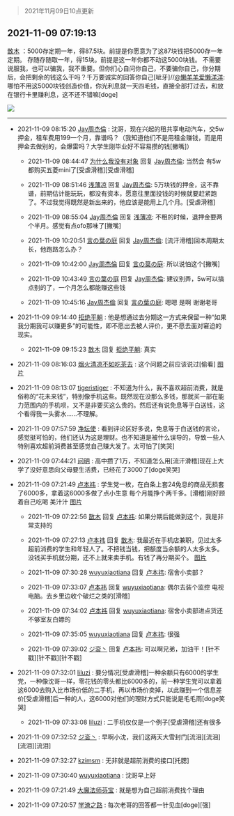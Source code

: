 > 2021年11月09日10点更新
<link rel="stylesheet" href="https://cdn.jsdelivr.net/gh/taotie6/sampleJSON@main/css/photo_show.css">
<meta name="referrer" content="no-referrer" />


 ## 2021-11-09 07:19:13 

 [㪚木](https://www.coolapk.com/feed/31329331?shareKey=YTMxZWI5MWM4ZGNmNjE4OWJkMTY~) ：5000存定期一年，得87.5块。前提是你愿意为了这87块钱把5000存一年定期。
存随存随取一年，得15块。前提是这一年你都不动这5000块钱。
不需要说服我，也可以骗我，我不重要。但你扪心自问你自己，不要骗你自己，你分期后，会把剩余的钱这么干吗<!--break-->？千万要诚实的回答你自己[呲牙]//<a class="feed-link-uname" href="/u/懒羊羊爱懒洋洋">@懒羊羊爱懒洋洋</a>:哪怕不用这5000块钱创造价值，你光利息就一天四毛钱，直接全部打过去，和放在银行卡里赚利息，这不还不错嘛[doge] 

<div class="album">
<img class="img-item" src="http://image.coolapk.com/feed/2019/0515/09/1081091_3748_1897@180x122.gif" />
</div>

 ------- 

- 2021-11-09 08:15:20 [Jay周杰倫](uid=1010273) : 沈哥，现在兴起的租共享电动汽车，交5w押金，租车费用199一个月，靠谱吗？（我知道他们不是用租金赚钱，而是用押金去做别的，会爆雷吗？大学生刚毕业好不容易攒的钱[撇嘴]） 

    - 2021-11-09 08:44:47 [为什么我没有对象](uid=2236988) 回复 [Jay周杰倫](uid=1010273): 当然会 有5w都购买五菱mini了[受虐滑稽][受虐滑稽] 

    - 2021-11-09 08:51:46 [浅薄凉](uid=1630624) 回复 [Jay周杰倫](uid=1010273): 5万块钱的押金，这不靠谱，前期估计能玩玩，都没有资本，愿意往里面投钱的时候就要赶紧跑了。不过我觉得既然是新出来的，他应该是能用上几个月。[受虐滑稽] 

    - 2021-11-09 08:55:04 [Jay周杰倫](uid=1010273) 回复 [浅薄凉](uid=1630624): 不租的时候，退押金要两个半月。感觉有点ofo那味了[撇嘴] 

    - 2021-11-09 10:20:51 [言の葉の庭](uid=649465) 回复 [Jay周杰倫](uid=1010273): [流汗滑稽]回本周期太长，他跑路怎么办？ 

    - 2021-11-09 10:42:00 [Jay周杰倫](uid=1010273) 回复 [言の葉の庭](uid=649465): 所以说怕这个[撇嘴] 

    - 2021-11-09 10:43:49 [言の葉の庭](uid=649465) 回复 [Jay周杰倫](uid=1010273): 建议别弄，5w可以搞点别的了，一个月怎么都能赚这些钱 

    - 2021-11-09 10:45:16 [Jay周杰倫](uid=1010273) 回复 [言の葉の庭](uid=649465): 嗯嗯 是啊 谢谢老哥 

- 2021-11-09 09:14:40 [拒绝平躺](uid=1706749) : 他是想通过去分期这一方式来保留一种“如果我分期我可以赚更多”的可能性，即不愿出去被人评价，更不愿去面对窘迫的现实。 

    - 2021-11-09 09:15:23 [㪚木](uid=1081091) 回复 [拒绝平躺](uid=1706749): 真实 

- 2021-11-09 08:16:03 [烟火清凉不如吃茶去](uid=4279524) : 这个问题之前应该说过[偷看] [图片](http://image.coolapk.com/feed/2021/1109/08/4279524_9bad4acb_6962_0028@1080x2376.jpeg)

- 2021-11-09 08:13:07 [tigeristiger](uid=479695) : 不知道为什么，我不喜欢超前消费，就是俗称的“花未来钱”，特别像手机这些。既然现在没那么多钱，那就买一部在能力范围内的手机呗，又不是非要买这么贵的。然后还有说免息等于白送钱，这个看得我一头雾水……不理解。 

- 2021-11-09 07:57:59 [净坛使](uid=1518317) : 看到评论区好多说，免息等于白送钱的言论，感觉挺可怕的，他们还认为这是理财。也不知道是被什么误导的，导致一些人特别喜欢超前消费甚至感觉自己赚大发了。太可怕了[笑哭] 

- 2021-11-09 07:44:21 [问明](uid=2554027) : 高中攒了1万，不知道怎么用[流汗滑稽]现在上大学了没好意思向父母要生活费，已经花了3000了[doge笑哭] 

- 2021-11-09 07:21:49 [卢本祎](uid=2851774) : 学生党一枚，在白条上套24免息的商品无损套了6000多，拿着这6000多做了点小生意 每个月能挣个两千多。[滑稽]刚好顾着自己吃喝 美汁汁 [图片](http://image.coolapk.com/feed/2021/1109/07/2851774_be24b82d_3707_8147@1080x2340.jpeg)

    - 2021-11-09 07:22:56 [㪚木](uid=1081091) 回复 [卢本祎](uid=2851774): 如果分期后能做到这个，我是非常支持的 

    - 2021-11-09 07:27:13 [卢本祎](uid=2851774) 回复 [㪚木](uid=1081091): 我最近在手机店兼职，见过太多超前消费的学生和年轻人了。不把钱当钱，把额度当余额的人太多太多。没钱买手机就分期，还不上就来卖手机。有钱了再分期买个。 [图片](http://image.coolapk.com/feed/2021/1109/07/2851774_1209c04e_4032_4921@1080x2340.jpeg)

    - 2021-11-09 07:30:28 [wuyuxiaotiana](uid=686790) 回复 [卢本祎](uid=2851774): 宿舍小卖部？ 

    - 2021-11-09 07:33:07 [卢本祎](uid=2851774) 回复 [wuyuxiaotiana](uid=686790): 偶尔去装个监控 电视 电脑。去乡里边收个破烂之类的[滑稽] 

    - 2021-11-09 07:34:02 [卢本祎](uid=2851774) 回复 [wuyuxiaotiana](uid=686790): 宿舍小卖部进点货还不够室友白嫖的 

    - 2021-11-09 07:35:05 [wuyuxiaotiana](uid=686790) 回复 [卢本祎](uid=2851774): 很强 

    - 2021-11-09 07:39:02 [ジ衮丶](uid=494451) 回复 [卢本祎](uid=2851774): 可以啊兄弟，加油干！[针不戳][针不戳][针不戳] 

- 2021-11-09 07:32:01 [liluzi](uid=3499639) : 要分情况[受虐滑稽]一种余额只有6000的学生党，一种像沈哥一样，零花钱的零头都比6000多的，前一种学生党可以拿着这6000去购入比市场价低的二手机，再以市场价卖掉，以此赚到一个信息差价[受虐滑稽]后一种的人，这6000对他们的理财方式只能说是毛毛雨[doge笑哭] 

    - 2021-11-09 07:33:08 [liluzi](uid=3499639) : 二手机仅仅是一个例子[受虐滑稽]还有很多 

- 2021-11-09 07:32:52 [ジ衮丶](uid=494451) : 早啊小沈，我们这两天大雪封门[流泪][流泪][流泪][流泪] 

- 2021-11-09 07:32:27 [kzimsm](uid=2322197) : 无非就是超前消费的接口[托腮] 

- 2021-11-09 07:30:40 [wuyuxiaotiana](uid=686790) : 沈哥早上好 

- 2021-11-09 07:21:49 [大魔法师芬宝](uid=1943624) : 就是想为自己超前消费找个理由 

- 2021-11-09 07:20:57 [学渣之路](uid=935369) : 每次老哥的回答都一针见血[doge][强] 

